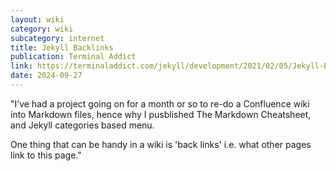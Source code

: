 ```yaml
---
layout: wiki
category: wiki
subcategory: internet
title: Jekyll Backlinks
publication: Terminal Addict
link: https://terminaladdict.com/jekyll/development/2021/02/05/Jekyll-Backlinks.html
date: 2024-09-27
---
```


"I’ve had a project going on for a month or so to re-do a Confluence wiki into Markdown files, hence why I pusblished The Markdown Cheatsheet, and Jekyll categories based menu.

One thing that can be handy in a wiki is 'back links' i.e. what other pages link to this page."

